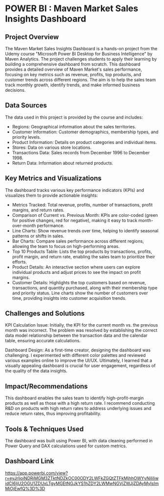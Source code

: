 # POWER BI : Maven Market Sales Insights Dashboard

## Project Overview

The Maven Market Sales Insights Dashboard is a hands-on project from the Udemy course "Microsoft Power BI Desktop for Business Intelligence" by Maven Analytics. The project challenges students to apply their learning by building a comprehensive dashboard from scratch. This dashboard provides a detailed overview of Maven Market's sales performance, focusing on key metrics such as revenue, profits, top products, and customer trends across different regions. The aim is to help the sales team track monthly growth, identify trends, and make informed business decisions.

## Data Sources
The data used in this project is provided by the course and includes:

- Regions: Geographical information about the sales territories.
- Customer Information: Customer demographics, membership types, and priority levels.
- Product Information: Details on product categories and individual items.
- Stores: Data on various store locations.
- Transactions Data: Sales records from December 1996 to December 1998.
- Return Data: Information about returned products.

## Key Metrics and Visualizations
The dashboard tracks various key performance indicators (KPIs) and visualizes them to provide actionable insights:

- Metrics Tracked: Total revenue, profits, number of transactions, profit margins, and return rates.
- Comparison of Current vs. Previous Month: KPIs are color-coded (green for positive changes, red for negative), making it easy to track month-over-month performance.
- Line Charts: Show revenue trends over time, helping to identify seasonal patterns or shifts in sales.
- Bar Charts: Compare sales performance across different regions, allowing the team to focus on high-performing areas.
- Top 10 Products Table: Lists the top products by transactions, profits, profit margin, and return rate, enabling the sales team to prioritize their efforts.
- Product Details: An interactive section where users can explore individual products and adjust prices to see the impact on profit margins.
- Customer Details: Highlights the top customers based on revenue, transactions, and quantity purchased, along with their membership type and priority status. Line charts show the number of customers over time, providing insights into customer acquisition trends.

## Challenges and Solutions
KPI Calculation Issue: Initially, the KPI for the current month vs. the previous month was incorrect. The problem was resolved by establishing the correct data model relationship between the transaction data and the calendar table, ensuring accurate calculations.

Dashboard Design: As a first-time creator, designing the dashboard was challenging. I experimented with different color palettes and reviewed various examples online to improve the UI/UX. Ultimately, I learned that a visually appealing dashboard is crucial for user engagement, regardless of the quality of the data insights.

## Impact/Recommendations
This dashboard enables the sales team to identify high-profit-margin products as well as those with a high return rate. I recommend conducting R&D on products with high return rates to address underlying issues and reduce return rates, thus improving profitability.

## Tools & Techniques Used
The dashboard was built using Power BI, with data cleaning performed in Power Query and DAX calculations used for custom metrics.

## Dashboard Link 
https://app.powerbi.com/view?r=eyJrIjoiNDRiMGM3ZTktNDZkOC00ODY2LWFkZGQtZTFkMjhhOWYyNjliIiwidCI6IjU2OGU1ZDUxLTgyMGEtNGJkYS1hZDY2LWMwNGVjZWJjZDAyMyIsImMiOjEwfQ%3D%3D


